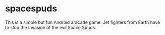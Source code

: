 # spacespuds
This is a simple but fun Android aracade game. Jet fighters from Earth have to stop the invasion of the evil Space Spuds.
